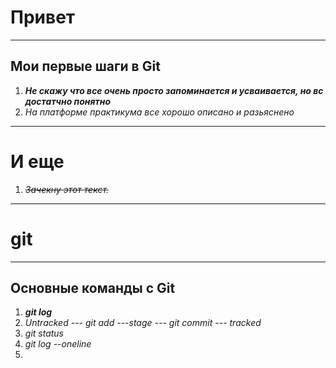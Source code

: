 # Привет


---


## Мои первые шаги в Git


1. **_Не скажу что все очень просто запоминается и усваивается, но вс достатчно понятно_**
2. *На платформе практикума все хорошо описано и разьяснено*


---

# И еще

1. *~~Зачекну этот текст.~~*
	
---

# git

---

## Основные команды с Git

1. **_git log_**
2. *Untracked --- git add ---stage --- git commit --- tracked*
3. *git status*
4. *git log --oneline*
5.